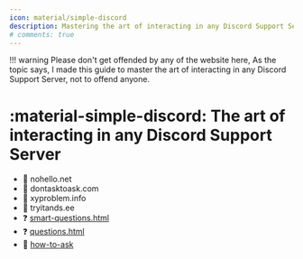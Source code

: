 ```yaml
---
icon: material/simple-discord
description: Mastering the art of interacting in any Discord Support Server 
# comments: true
---
```


!!! warning
    Please don't get offended by any of the website here, As the topic says, I made this guide to master the art of interacting in any Discord Support Server, not to offend anyone.

  # :material-simple-discord: The art of interacting in any Discord Support Server

- :wave: nohello.net  
- :no_entry_sign: dontasktoask.com  
- :brain: xyproblem.info  
- :see_no_evil: tryitands.ee  
- :question: [smart-questions.html](http://catb.org/~esr/faqs/smart-questions.html)  
- :question: [questions.html](http://php.earth/questions.html)  
- :brain: [how-to-ask](http://stackoverflow.com/help/how-to-ask)  
